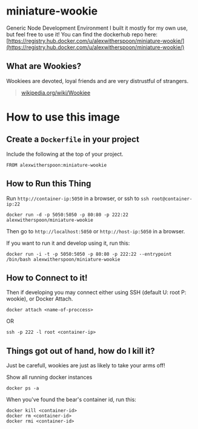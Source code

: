 # miniature-wookie
Generic Node Development Environment
I built it mostly for my own use, but feel free to use it! 
You can find the dockerhub repo here: [https://registry.hub.docker.com/u/alexwitherspoon/miniature-wookie/](https://registry.hub.docker.com/u/alexwitherspoon/miniature-wookie/)

## What are Wookies?

Wookiees are devoted, loyal friends and are very distrustful of strangers.

> [wikipedia.org/wiki/Wookiee](http://en.wikipedia.org/wiki/Wookiee)

# How to use this image

## Create a `Dockerfile` in your project

Include the following at the top of your project.

    FROM alexwitherspoon:miniature-wookie

## How to Run this Thing

Run `http://container-ip:5050` in a browser, or ssh to `ssh root@container-ip:22`

    docker run -d -p 5050:5050 -p 80:80 -p 222:22 alexwitherspoon/miniature-wookie

Then go to `http://localhost:5050` or `http://host-ip:5050` in a browser.
    
If you want to run it and develop using it, run this:

    docker run -i -t -p 5050:5050 -p 80:80 -p 222:22 --entrypoint /bin/bash alexwitherspoon/miniature-wookie
    

## How to Connect to it!

Then if developing you may connect either using SSH (default U: root P: wookie), or Docker Attach.

    docker attach <name-of-proccess>
    
OR

    ssh -p 222 -l root <container-ip>

## Things got out of hand, how do I kill it?

Just be carefull, wookies are just as likely to take your arms off!

Show all running docker instances

    docker ps -a

When you've found the bear's container id, run this:

    docker kill <container-id>
    docker rm <container-id>
    docker rmi <container-id>
